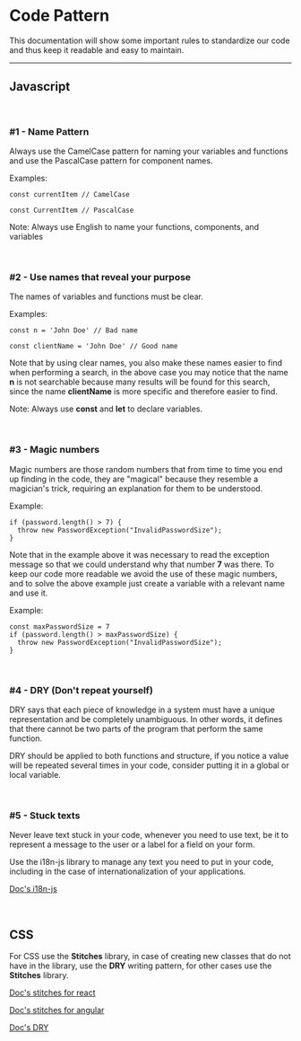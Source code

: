 # Code Pattern

This documentation will show some important rules to standardize our code and thus keep it readable and easy to maintain.

----
## Javascript
<br>

### #1 - Name Pattern

Always use the CamelCase pattern for naming your variables and functions and use the PascalCase pattern for component names.

Examples:

```
const currentItem // CamelCase

const CurrentItem // PascalCase
```

Note: Always use English to name your functions, components, and variables

<br>

### #2 - Use names that reveal your purpose

The names of variables and functions must be clear.

Examples:

```
const n = 'John Doe' // Bad name

const clientName = 'John Doe' // Good name
```

Note that by using clear names, you also make these names easier to find when performing a search, in the above case you may notice that the name **n** is not searchable because many results will be found for this search, since the name **clientName** is more specific and therefore easier to find.

Note: Always use **const** and **let** to declare variables.

<br>

### #3 - Magic numbers

Magic numbers are those random numbers that from time to time you end up finding in the code, they are "magical" because they resemble a magician's trick, requiring an explanation for them to be understood.

Example:

```
if (password.length() > 7) {
  throw new PasswordException("InvalidPasswordSize");
}
```

Note that in the example above it was necessary to read the exception message so that we could understand why that number **7** was there. To keep our code more readable we avoid the use of these magic numbers, and to solve the above example just create a variable with a relevant name and use it.

Example:

```
const maxPasswordSize = 7
if (password.length() > maxPasswordSize) {
  throw new PasswordException("InvalidPasswordSize");
}
```

<br>

### #4 - DRY (Don't repeat yourself)

DRY says that each piece of knowledge in a system must have a unique representation and be completely unambiguous. In other words, it defines that there cannot be two parts of the program that perform the same function.

DRY should be applied to both functions and structure, if you notice a value will be repeated several times in your code, consider putting it in a global or local variable.

<br>

### #5 - Stuck texts

Never leave text stuck in your code, whenever you need to use text, be it to represent a message to the user or a label for a field on your form.

Use the i18n-js library to manage any text you need to put in your code, including in the case of internationalization of your applications.

[Doc's i18n-js](https://www.npmjs.com/package/i18n-js)

<br>

## CSS

For CSS use the **Stitches** library, in case of creating new classes that do not have in the library, use the **DRY** writing pattern, for other cases use the **Stitches** library.

[Doc's stitches for react](https://stitches.dev)

[Doc's stitches for angular](https://stitches.dev/docs/framework-agnostic)

[Doc's DRY](https://meiert.com/en/blog/dry-css/)
